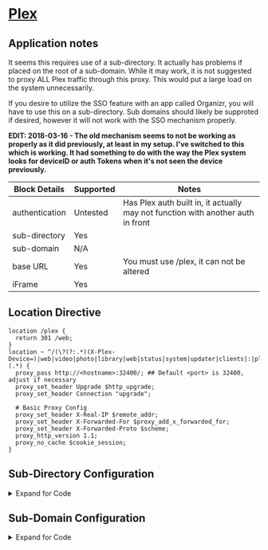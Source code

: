 <!-- This should be the app name and the URL to the app site -->
<!-- If major revisions exist of an app that change the RP support follow the app name with V# -->
# [Plex](https://plex.tv)

## Application notes
<!-- This should point to any provided documentation by the app developer, if none, remove line below -->
<!-- This should be used to highlight/outline any special notes, or important points about the configs -->
It seems this requires use of a sub-directory. It actually has problems if placed on the root of a sub-domain. While it may work, it is not suggested to proxy ALL Plex traffic through this proxy. This would put a large load on the system unnecessarily.

If you desire to utilize the SSO feature with an app called Organizr, you will have to use this on a sub-directory. Sub domains should likely be supproted if desired, however it will not work with the SSO mechanism properly.

**EDIT: 2018-03-16 - The old mechanism seems to not be working as properly as it did previously, at least in my setup. I've switched to this which is working. It had something to do with the way the Plex system looks for deviceID or auth Tokens when it's not seen the device previously.**
<!-- This will be used to outline all the pertinent block details -->
Block Details | Supported | Notes
------ | ------ | ------
authentication | Untested | Has Plex auth built in, it actually may not function with another auth in front
sub-directory | Yes |
sub-domain | N/A |
base URL | Yes | You must use /plex, it can not be altered
iFrame | Yes |

<!-- This will be used to sample out the Location block for sub-directory config -->
## Location Directive
```nginx
location /plex {
  return 301 /web;
}
location ~ ^/(\?(?:.*)(X-Plex-Device=)|web|video|photo|library|web|status|system|updater|clients|:|playQueues)(.*) {
  proxy_pass http://<hostname>:32400/; ## Default <port> is 32400, adjust if necessary
  proxy_set_header Upgrade $http_upgrade;
  proxy_set_header Connection "upgrade";

  # Basic Proxy Config
  proxy_set_header X-Real-IP $remote_addr;
  proxy_set_header X-Forwarded-For $proxy_add_x_forwarded_for;
  proxy_set_header X-Forwarded-Proto $scheme;
  proxy_http_version 1.1;
  proxy_no_cache $cookie_session;
}
```
<!-- This is to be used to show code for a sub-directory config -->
## Sub-Directory Configuration

<details>

<summary> Expand for Code </summary>

### plex.conf
```nginx
## Main server block to redirect traffic from HTTP to HTTPS
server {
  listen 80;
  server_name <fqdn>;
  return 301 https://$host$request_uri;
}

## Main server block for HTTPS
server {
  listen 443 ssl;
  server_name <fqdn>;

  root /config/www;
  index index.html index.htm index.php;
  include /config/nginx/ssl.conf ## Using a single include for all SSL related items

  location /plex {
    return 301 /web;
  }
  location ~ ^/(\?(?:.*)(X-Plex-Device=)|web|video|photo|library|web|status|system|updater|clients|:|playQueues)(.*) {
    proxy_pass http://<hostname>:32400/; ## Default <port> is 32400, adjust if necessary
    include /config/nginx/proxy.conf; ## Using a single include file for commonly used settings
    proxy_set_header Upgrade $http_upgrade;
    proxy_set_header Connection "upgrade";
  }
```
### proxy.conf
```nginx
client_max_body_size 10m;
client_body_buffer_size 128k;

#Timeout if the real server is dead
proxy_next_upstream error timeout invalid_header http_500 http_502 http_503;

# Advanced Proxy Config
send_timeout 5m;
proxy_read_timeout 240;
proxy_send_timeout 240;
proxy_connect_timeout 240;

# Basic Proxy Config
proxy_set_header Host $host:$server_port;
proxy_set_header X-Real-IP $remote_addr;
proxy_set_header X-Forwarded-For $proxy_add_x_forwarded_for;
proxy_set_header X-Forwarded-Proto $scheme;
proxy_redirect  http://  $scheme://;
proxy_http_version 1.1;
proxy_set_header Connection "";
proxy_cache_bypass $cookie_session;
proxy_no_cache $cookie_session;
proxy_buffers 32 4k;
```
### ssl.conf
```nginx
## Certificates from LE container placement
ssl_certificate /config/keys/letsencrypt/fullchain.pem;
ssl_certificate_key /config/keys/letsencrypt/privkey.pem;

## Strong Security recommended settings per cipherli.st
ssl_dhparam /config/nginx/dhparams.pem;
ssl_ciphers ECDHE-RSA-AES256-GCM-SHA512:DHE-RSA-AES256-GCM-SHA512:ECDHE-RSA-AES256-GCM-SHA384:DHE-RSA-AES256-GCM-SHA384:ECDHE-RSA-AES256-SHA384;
ssl_ecdh_curve secp384r1; # Requires nginx >= 1.1.0
ssl_session_timeout  10m;

## Settings to add strong security profile (A+ on securityheaders.io/ssllabs.com)
add_header Strict-Transport-Security "max-age=63072000; includeSubDomains; preload";
add_header X-Content-Type-Options nosniff;
add_header X-XSS-Protection "1; mode=block";
add_header X-Robots-Tag none;
add_header Content-Security-Policy "frame-ancestors https://*.<fqdn> https://<fqdn>"; ## Use *.domain.com, not *.sub.domain.com
add_header X-Frame-Options "ALLOW-FROM https://*.<fqdn>" always; ## Use *.domain.com, not *.sub.domain.com
add_header Referrer-Policy "strict-origin";
proxy_cookie_path / "/; HTTPOnly; Secure";
more_set_headers "Server: Classified";
more_clear_headers 'X-Powered-By';
```

</details>

<!-- This is to be used to show code for a sub-domain config -->
## Sub-Domain Configuration

<details>

<summary> Expand for Code </summary>

```
N/A
```

</details>
